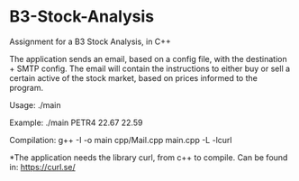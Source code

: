# B3-Stock-Analysis
Assignment for a B3 Stock Analysis, in C++


The application sends an email, based on a config file, with the destination + SMTP config. 
The email will contain the instructions to either buy or sell a certain active of the stock market, based on prices informed to the program.


Usage: ./main <stock-name> <price-to-sell> <price-to-buy>

Example: ./main PETR4 22.67 22.59


Compilation: g++ -I<path-to-curl-include> -o main cpp/Mail.cpp main.cpp -L<path-to-curl-lib> -lcurl

*The application needs the library curl, from c++ to compile. Can be found in: https://curl.se/
